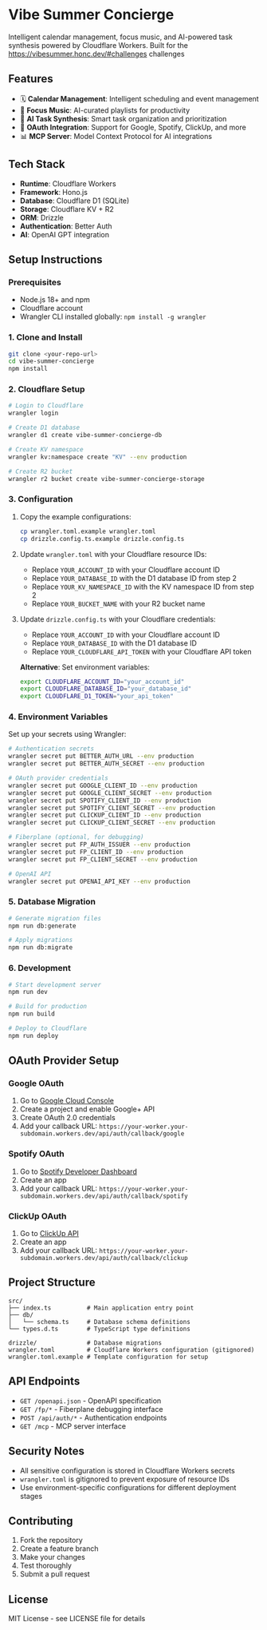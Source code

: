 # Vibe Summer Concierge

Intelligent calendar management, focus music, and AI-powered task synthesis powered by Cloudflare Workers. Built for the https://vibesummer.honc.dev/#challenges challenges

## Features

- 🗓️ **Calendar Management**: Intelligent scheduling and event management
- 🎵 **Focus Music**: AI-curated playlists for productivity
- 🤖 **AI Task Synthesis**: Smart task organization and prioritization
- 🔐 **OAuth Integration**: Support for Google, Spotify, ClickUp, and more
- 📊 **MCP Server**: Model Context Protocol for AI integrations

## Tech Stack

- **Runtime**: Cloudflare Workers
- **Framework**: Hono.js
- **Database**: Cloudflare D1 (SQLite)
- **Storage**: Cloudflare KV + R2
- **ORM**: Drizzle
- **Authentication**: Better Auth
- **AI**: OpenAI GPT integration

## Setup Instructions

### Prerequisites

- Node.js 18+ and npm
- Cloudflare account
- Wrangler CLI installed globally: `npm install -g wrangler`

### 1. Clone and Install

```bash
git clone <your-repo-url>
cd vibe-summer-concierge
npm install
```

### 2. Cloudflare Setup

```bash
# Login to Cloudflare
wrangler login

# Create D1 database
wrangler d1 create vibe-summer-concierge-db

# Create KV namespace
wrangler kv:namespace create "KV" --env production

# Create R2 bucket
wrangler r2 bucket create vibe-summer-concierge-storage
```

### 3. Configuration

1. Copy the example configurations:
   ```bash
   cp wrangler.toml.example wrangler.toml
   cp drizzle.config.ts.example drizzle.config.ts
   ```

2. Update `wrangler.toml` with your Cloudflare resource IDs:
   - Replace `YOUR_ACCOUNT_ID` with your Cloudflare account ID
   - Replace `YOUR_DATABASE_ID` with the D1 database ID from step 2
   - Replace `YOUR_KV_NAMESPACE_ID` with the KV namespace ID from step 2
   - Replace `YOUR_BUCKET_NAME` with your R2 bucket name

3. Update `drizzle.config.ts` with your Cloudflare credentials:
   - Replace `YOUR_ACCOUNT_ID` with your Cloudflare account ID
   - Replace `YOUR_DATABASE_ID` with the D1 database ID
   - Replace `YOUR_CLOUDFLARE_API_TOKEN` with your Cloudflare API token

   **Alternative**: Set environment variables:
   ```bash
   export CLOUDFLARE_ACCOUNT_ID="your_account_id"
   export CLOUDFLARE_DATABASE_ID="your_database_id" 
   export CLOUDFLARE_D1_TOKEN="your_api_token"
   ```

### 4. Environment Variables

Set up your secrets using Wrangler:

```bash
# Authentication secrets
wrangler secret put BETTER_AUTH_URL --env production
wrangler secret put BETTER_AUTH_SECRET --env production

# OAuth provider credentials
wrangler secret put GOOGLE_CLIENT_ID --env production
wrangler secret put GOOGLE_CLIENT_SECRET --env production
wrangler secret put SPOTIFY_CLIENT_ID --env production
wrangler secret put SPOTIFY_CLIENT_SECRET --env production
wrangler secret put CLICKUP_CLIENT_ID --env production
wrangler secret put CLICKUP_CLIENT_SECRET --env production

# Fiberplane (optional, for debugging)
wrangler secret put FP_AUTH_ISSUER --env production
wrangler secret put FP_CLIENT_ID --env production
wrangler secret put FP_CLIENT_SECRET --env production

# OpenAI API
wrangler secret put OPENAI_API_KEY --env production
```

### 5. Database Migration

```bash
# Generate migration files
npm run db:generate

# Apply migrations
npm run db:migrate
```

### 6. Development

```bash
# Start development server
npm run dev

# Build for production
npm run build

# Deploy to Cloudflare
npm run deploy
```

## OAuth Provider Setup

### Google OAuth
1. Go to [Google Cloud Console](https://console.cloud.google.com/)
2. Create a project and enable Google+ API
3. Create OAuth 2.0 credentials
4. Add your callback URL: `https://your-worker.your-subdomain.workers.dev/api/auth/callback/google`

### Spotify OAuth
1. Go to [Spotify Developer Dashboard](https://developer.spotify.com/dashboard)
2. Create an app
3. Add your callback URL: `https://your-worker.your-subdomain.workers.dev/api/auth/callback/spotify`

### ClickUp OAuth
1. Go to [ClickUp API](https://clickup.com/api)
2. Create an app
3. Add your callback URL: `https://your-worker.your-subdomain.workers.dev/api/auth/callback/clickup`

## Project Structure

```
src/
├── index.ts          # Main application entry point
├── db/
│   └── schema.ts     # Database schema definitions
└── types.d.ts        # TypeScript type definitions

drizzle/              # Database migrations
wrangler.toml         # Cloudflare Workers configuration (gitignored)
wrangler.toml.example # Template configuration for setup
```

## API Endpoints

- `GET /openapi.json` - OpenAPI specification
- `GET /fp/*` - Fiberplane debugging interface
- `POST /api/auth/*` - Authentication endpoints
- `GET /mcp` - MCP server interface

## Security Notes

- All sensitive configuration is stored in Cloudflare Workers secrets
- `wrangler.toml` is gitignored to prevent exposure of resource IDs
- Use environment-specific configurations for different deployment stages

## Contributing

1. Fork the repository
2. Create a feature branch
3. Make your changes
4. Test thoroughly
5. Submit a pull request

## License

MIT License - see LICENSE file for details
